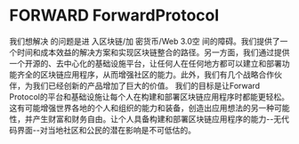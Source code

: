 # FORWARD ForwardProtocol

我们想解决
的问题是进
入区块链/加
密货币/Web 3.0空
间的障碍。我们提供了一个时间和成本效益的解决方案和实现区块链整合的路径。另一方面，我们通过提供一个开源的、去中心化的基础设施平台，让任何人在任何地方都可以建立和部署功能齐全的区块链应用程序，从而增强社区的能力。此外，我们有几个战略合作伙伴，为我们已经创新的产品增加了巨大的价值。 我们的目标是让Forward Protocol的平台和基础设施让每个人在构建和部署区块链应用程序时都能更轻松。这有可能增强世界各地的个人和组织的能力和装备，创造出应用想法的另一种可能性，并产生财富和财务自由。让个人具备构建和部署区块链应用程序的能力--无代码界面--对当地社区和公民的潜在影响是不可低估的。
